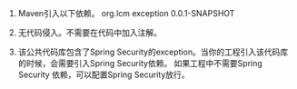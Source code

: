 1. Maven引入以下依赖。
    <groupId>org.lcm</groupId>
    <artifactId>exception</artifactId>
    <version>0.0.1-SNAPSHOT</version>

2. 无代码侵入。不需要在代码中加入注解。

3. 该公共代码库包含了Spring Security的exception。当你的工程引入该代码库的时候，会需要引入Spring Security依赖。
如果工程中不需要Spring Security 依赖，可以配置Spring Security放行。